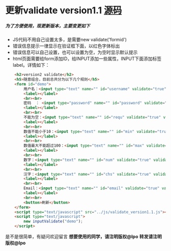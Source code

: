 # 更新validate version1.1 [源码](https://github.com/pinglikethinking/jsComponents_works/blob/master/js/validate_version1.1.js)
##### 为了方便使用，现更新版本，主要变更如下
* JS代码不用自己设置太多，是需要new validate('formid')
* 错误信息提示一律显示在验证框下面，以红色字体标出
* 错误信息可以自己设置，也可以设置为空，为空时显示默认提示
* html页面需要给form添加ID，给INPUT添加一些属性，INPUT下面添加标签label。详情如下：

```html
    <h2>version2 validate</h2>
    <h5>随意组合，目前总共分为以下几个规则</h5>
    <form id="demo">
        用户名：<input type="text" name="" id="username" validate="true" validateInfo='{"type":"username"}' error_message="">
        <label></label>
        <br><br>
        密码  ： <input type="password" name="" id="password" validate="true" validateInfo='{"type":"password"}' error_message="">
        <label></label>
        <br><br>
        不能为空：<input type="text" name="" id="requ" validate="true" validateInfo='{"type":"required"}' error_message="">
        <label></label>
        <br><br>
        数值不能小于10：<input type="text" name="" id="min" validate="true" validateInfo='{"type":"min_length","value":"10"}' error_message="">
        <label></label>
        <br><br>
        数值最大不能超过100：<input type="text" name="" id="max" validate="true" validateInfo='{"type":"max_length","value":"100" }' error_message="">
        <label></label>
        <br><br>
        数字：<input type="text" name="" id="num" validate="true" validateInfo='{"type":"number"}' error_message="">
        <label></label>
        <br><br>
        汉字：<input type="text" name="" id="chs" validate="true" validateInfo='{"type":"CHS"}' error_message="">
        <label></label>
        <br><br>
        Email：<input type="text" name="" id="email" validate="true" validateInfo='{"type":"number"};{"type":"email"}' error_message="">
        <label></label>
        <br><br>
        <button>刷新</button>
    </form>
    <script type="text/javascript" src="../js/validate_version1.1.js"></script>
    <script type="text/javascript">
        new inputValidate("demo");
    </script>
```

是不是很简单，有疑问欢迎留言
**想要使用的同学，请注明版权@Ipo**
**转发请注明版权@Ipo**